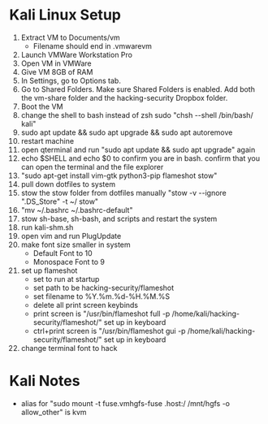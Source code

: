 # Kali Linux Setup

01. Extract VM to Documents/vm
	- Filename should end in .vmwarevm
02. Launch VMWare Workstation Pro
03. Open VM in VMWare
04. Give VM 8GB of RAM
05. In Settings, go to Options tab.
06. Go to Shared Folders. Make sure Shared Folders is enabled. Add both the vm-share folder and the hacking-security Dropbox folder.
07. Boot the VM
08. change the shell to bash instead of zsh sudo "chsh --shell /bin/bash/ kali"
09. sudo apt update && sudo apt upgrade && sudo apt autoremove
10. restart machine
11. open qterminal and run "sudo apt update && sudo apt upgrade" again
12. echo $SHELL and echo $0 to confirm you are in bash. confirm that you can open the terminal and the file explorer
13. "sudo apt-get install vim-gtk python3-pip flameshot stow"
14. pull down dotfiles to system
15. stow the stow folder from dotfiles manually "stow -v --ignore ".DS_Store" -t ~/ stow"
16. "mv ~/.bashrc ~/.bashrc-default"
17. stow sh-base, sh-bash, and scripts and restart the system
18. run kali-shm.sh
19. open vim and run PlugUpdate
20. make font size smaller in system
	- Default Font to 10
	- Monospace Font to 9
21. set up flameshot
	- set to run at startup
	- set path to be hacking-security/flameshot
	- set filename to %Y.%m.%d-%H.%M.%S
	- delete all print screen keybinds
	- print screen is "/usr/bin/flameshot full -p /home/kali/hacking-security/flameshot/" set up in keyboard
	- ctrl+print screen is "/usr/bin/flameshot gui -p /home/kali/hacking-security/flameshot/" set up in keyboard
22. change terminal font to hack

# Kali Notes
- alias for "sudo mount -t fuse.vmhgfs-fuse .host:/ /mnt/hgfs -o allow_other" is kvm
